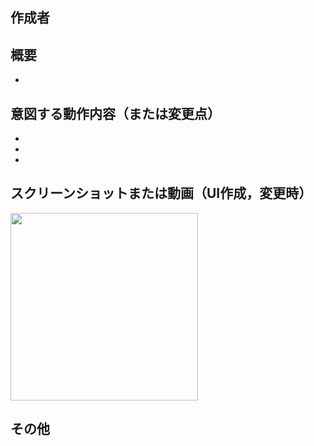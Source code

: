## 作成者

## 概要
- 

## 意図する動作内容（または変更点）
- 
-
-

## スクリーンショットまたは動画（UI作成，変更時）
<img src="" width="300" />

## その他